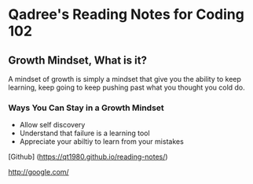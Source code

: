 # Qadree's Reading Notes for Coding 102

## Growth Mindset, What is it? 
A mindset of growth is simply a mindset that give you the ability to keep learning, keep going to keep pushing past what you thought you cold do.

### **Ways You Can Stay in a Growth Mindset**
*  Allow self discovery
*  Understand that failure is a learning tool
*  Appreciate your abiltiy to learn from your mistakes


[Github] (https://qt1980.github.io/reading-notes/)

http://google.com/
